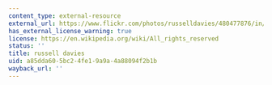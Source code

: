 ```yaml
---
content_type: external-resource
external_url: https://www.flickr.com/photos/russelldavies/480477876/in/photolist---kbYgcz-kbZ1DV-kbYWda-kc1FXb-kbYD3Z-kbZ74c-kbZkBH-kbZo9B-kc1r3S-kc2br5-kc2oxj-kbZHqH-kbYsjz-kc21ES-Jszkj-kbQ1qL-kbXpkk-kbXiKn-kbQ4ss-kbNrZK-kbQkdL-kbMXUZ-kbMPEn-kbQibE-kbN3Pi-kbNxzx-kbQmLW-kbNeNc-kbMWgi-kbNsYP-kbNC5z-kbQtQq-kbQa2y-kbNbPB-kbNyji-kbQbiw-kbNoxe-kbXyET-kbPZa9-kbMLLr-kbNfyP-kbPZVY-kbPWhL-kbPZH3-kbPWUC-kbNein-kbNawr-kbNpbZ
has_external_license_warning: true
license: https://en.wikipedia.org/wiki/All_rights_reserved
status: ''
title: russell davies
uid: a85dda60-5bc2-4fe1-9a9a-4a88094f2b1b
wayback_url: ''
---
```

